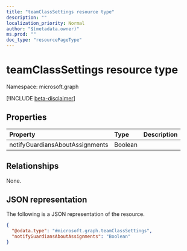 ```yaml
---
title: "teamClassSettings resource type"
description: ""
localization_priority: Normal
author: "$(metadata.owner)"
ms.prod: ""
doc_type: "resourcePageType"
---
```


# teamClassSettings resource type

Namespace: microsoft.graph

[!INCLUDE [beta-disclaimer](../../includes/beta-disclaimer.md)]

## Properties

| Property                        | Type    | Description |
| :------------------------------ | :------ | :---------- |
| notifyGuardiansAboutAssignments | Boolean |             |

## Relationships

None.

## JSON representation

The following is a JSON representation of the resource.

<!-- {
  "blockType": "resource",
  "@odata.type": "microsoft.graph.teamClassSettings",
}
-->

```json
{
  "@odata.type": "#microsoft.graph.teamClassSettings",
  "notifyGuardiansAboutAssignments": "Boolean"
}
```

